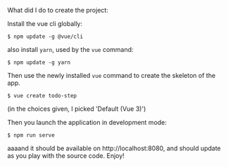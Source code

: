 What did I do to create the project:


Install the vue cli globally:

    $ npm update -g @vue/cli

also install `yarn`, used by the `vue` command:

    $ npm update -g yarn

Then use the newly installed `vue` command to create
the skeleton of the app.

    $ vue create todo-step

(in the choices given, I picked 'Default (Vue 3)')

Then you launch the application in development mode:

    $ npm run serve

aaaand it should be available on http://localhost:8080, and should
update as you play with the source code. Enjoy!


